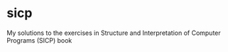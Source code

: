 # sicp

My solutions to the exercises in Structure and Interpretation of Computer Programs (SICP) book
